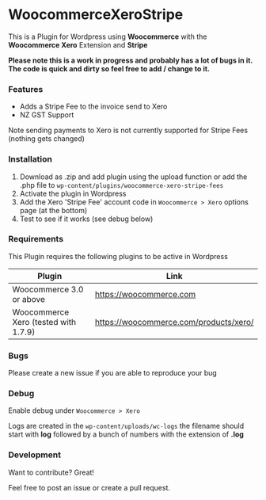 # WoocommerceXeroStripe
This is a Plugin for Wordpress using **Woocommerce** with the **Woocommerce Xero** Extension and **Stripe**

**Please note this is a work in progress and probably has a lot of bugs in it. The code is quick and dirty so feel free to add / change to it.**
### Features

  - Adds a Stripe Fee to the invoice send to Xero
  - NZ GST Support
  
  Note sending payments to Xero is not currently supported for Stripe Fees (nothing gets changed)

### Installation

1. Download as .zip and add plugin using the upload function or add the .php file to ```wp-content/plugins/woocommerce-xero-stripe-fees``` 
2. Activate the plugin in Wordpress
3. Add the Xero 'Stripe Fee' account code in ```Woocommerce > Xero``` options page (at the bottom)
4. Test to see if it works (see debug below)

### Requirements

This Plugin requires the following plugins to be active in Wordpress

| Plugin | Link |
| ------ | ------ |
| Woocommerce 3.0 or above | https://woocommerce.com |
| Woocommerce Xero (tested with 1.7.9) | https://woocommerce.com/products/xero/ |

### Bugs

Please create a new issue if you are able to reproduce your bug

### Debug

Enable debug under ```Woocommerce > Xero```

Logs are created in the ```wp-content/uploads/wc-logs``` the filename should start with **log** followed by a bunch of numbers with the extension of **.log**

### Development

Want to contribute? Great!

Feel free to post an issue or create a pull request. 
